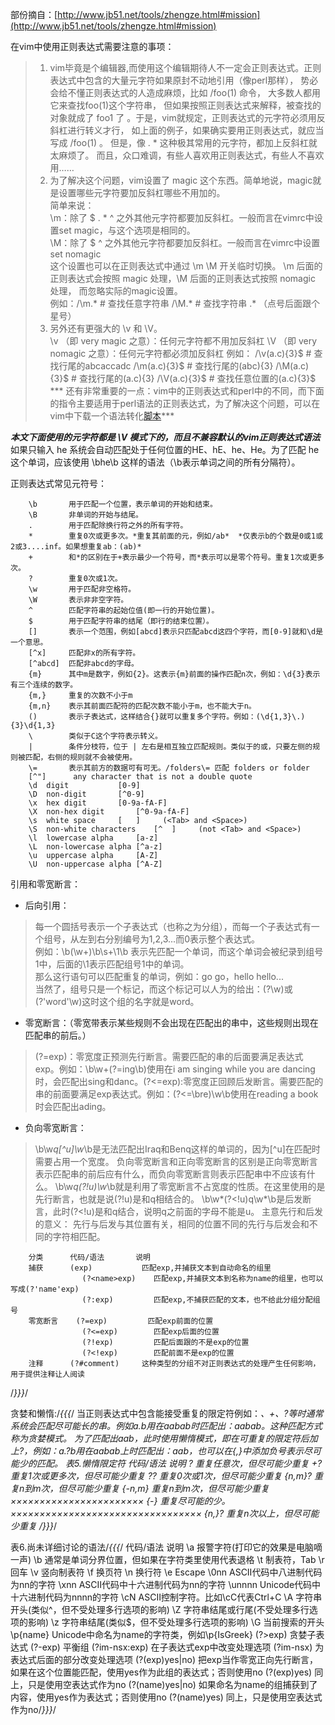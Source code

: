 部份摘自：[http://www.jb51.net/tools/zhengze.html#mission](http://www.jb51.net/tools/zhengze.html#mission)

在vim中使用正则表达式需要注意的事项：
> 1. vim毕竟是个编辑器,而使用这个编辑期待人不一定会正则表达式。正则表达式中包含的大量元字符如果原封不动地引用（像perl那样）， 势必会给不懂正则表达式的人造成麻烦，比如 /foo(1) 命令， 大多数人都用它来查找foo(1)这个字符串， 但如果按照正则表达式来解释，被查找的对象就成了 foo1 了 。于是，vim就规定，正则表达式的元字符必须用反斜杠进行转义才行， 如上面的例子，如果确实要用正则表达式，就应当写成 /foo\(1\) 。 但是，像 . * 这种极其常用的元字符，都加上反斜杠就太麻烦了。 而且，众口难调，有些人喜欢用正则表达式，有些人不喜欢用……             
> 2. 为了解决这个问题，vim设置了 magic 这个东西。简单地说，magic就是设置哪些元字符要加反斜杠哪些不用加的。        
> 简单来说：           
> \m：除了 $ . * ^ 之外其他元字符都要加反斜杠。一般而言在vimrc中设置set magic，与这个选项是相同的。          
> \M：除了 $ ^ 之外其他元字符都要加反斜杠。一般而言在vimrc中设置set nomagic             
> 这个设置也可以在正则表达式中通过 \m \M 开关临时切换。 \m 后面的正则表达式会按照 magic 处理，\M 后面的正则表达式按照 nomagic 处理， 而忽略实际的magic设置。               
> 例如：/\m.* # 查找任意字符串 /\M.* # 查找字符串 .* （点号后面跟个星号）             
> 3. 另外还有更强大的 \v 和 \V。             
> \v （即 very magic 之意）：任何元字符都不用加反斜杠
> \V （即 very nomagic 之意）：任何元字符都必须加反斜杠
例如：
	/\v(a.c){3}$   # 查找行尾的abcaccadc /\m(a.c){3}$   # 查找行尾的(abc){3} /\M(a.c){3}$   # 查找行尾的(a.c){3} /\V(a.c){3}$   # 查找任意位置的(a.c){3}$
> *** 还有非常重要的一点：vim中的正则表达式和perl中的不同，而下面的指令主要适用于perl语法的正则表达式，为了解决这个问题，可以在vim中下载一个语法转化[脚本](https://github.com/othree/eregex.vim)***

***本文下面使用的元字符都是 \V 模式下的，而且不兼容默认的vim正则表达式语法***           
如果只输入 he 系统会自动匹配处于任何位置的HE、hE、he、He。为了匹配 he 这个单词，应该使用 \bhe\b 这样的语法（\b表示单词之间的所有分隔符）。

正则表达式常见元符号：
```
	\b		 用于匹配一个位置，表示单词的开始和结束。
	\B		 非单词的开始与结尾。
	.		 用于匹配除换行符之外的所有字符。
	*		 重复0次或更多次。*重复其前面的元，例如/ab*  *仅表示b的个数是0或1或2或3....inf。如果想重复ab：(ab)*
	+		 和*的区别在于+表示最少一个符号，而*表示可以是零个符号。重复1次或更多次。
	?		 重复0次或1次。
	\w		 用于匹配非空格符。
	\W		 表示非非空字符。
	^		 匹配字符串的起始位值(即一行的开始位置)。
	$		 用于匹配字符串的结尾（即行的结束位置）。
	[]		 表示一个范围，例如[abcd]表示只匹配abcd这四个字符，而[0-9]就和\d是一个意思。
	[^x]	 匹配非x的所有字符。
	[^abcd]	 匹配非abcd的字母。
	{m}		 其中m是数字，例如{2}。这表示{m}前面的操作匹配n次，例如：\d{3}表示有三个连续的数字。
	{m,}	 重复的次数不小于m
	{m,n}	 表示其前面匹配符的匹配次数不能小于m，也不能大于n。
	()		 表示子表达式，这样结合{}就可以重复多个字符。例如：(\d{1,3}\.){3}\d{1,3}
	\		 类似于C这个字符表示转义。
	|		 条件分枝符，位于 | 左右是相互独立匹配规则。类似于的或，只要左侧的规则被匹配，右侧的规则就不会被使用。
	\=		 表示其前方的数据可有可无。/folders\= 匹配 folders or folder
	[^"]	  any character that is not a double quote
	\d	digit			[0-9]
	\D	non-digit		[^0-9]
	\x	hex digit		[0-9a-fA-F]
	\X	non-hex digit		[^0-9a-fA-F]
	\s	white space		[ 	]     (<Tab> and <Space>)
	\S	non-white characters	[^ 	]     (not <Tab> and <Space>)
	\l	lowercase alpha		[a-z]
	\L	non-lowercase alpha	[^a-z]
	\u	uppercase alpha		[A-Z]
	\U	non-uppercase alpha	[^A-Z]
```

引用和零宽断言：        
-	后向引用：
> 每一个圆括号表示一个子表达式（也称之为分组），而每一个子表达式有一个组号，从左到右分别编号为1,2,3...而0表示整个表达式。         
> 例如：\b(\w+)\b\s+\1\b 表示先匹配一个单词，而这个单词会被纪录到组号1中，后面的\1表示匹配组号1中的单词。            
> 那么这行语句可以匹配重复的单词，例如：go go，hello hello...              
> 当然了，组号只是一个标记，而这个标记可以人为的给出：(?<word>\w)或(?'word'\w)这时这个组的名字就是word。

-	零宽断言：（零宽带表示某些规则不会出现在匹配出的串中，这些规则出现在匹配串的前后。）
> (?=exp)：零宽度正预测先行断言。需要匹配的串的后面要满足表达式exp。例如：\b\w+(?=ing\b)使用在i am singing while you are dancing时，会匹配出sing和danc。(?<=exp):零宽度正回顾后发断言。需要匹配的串的前面要满足exp表达式。例如：(?<=\bre)\w\b使用在reading a book时会匹配出ading。

-	负向零宽断言：
> \b\w*q[^u]\w*\b是无法匹配出Iraq和Benq这样的单词的，因为[^u]在匹配时需要占用一个宽度。
	负向零宽断言和正向零宽断言的区别是正向零宽断言表示匹配串的前后应有什么，而负向零宽断言则表示匹配串中不应该有什么。
	\b\w*q(?!u)\w*\b就是利用了零宽断言不占宽度的性质。在这里使用的是先行断言，也就是说(?!u)是和q相结合的。
	\b\w*(?<!u)q\w*\b是后发断言，此时(?<!u)是和q结合，说明q之前面的字母不能是u。
主意先行和后发的意义：
	先行与后发与其位置有关，相同的位置不同的先行与后发会和不同的字符相匹配。

		分类		代码/语法	    说明
		捕获		(exp)	        匹配exp,并捕获文本到自动命名的组里
					(?<name>exp)	匹配exp,并捕获文本到名称为name的组里，也可以写成(?'name'exp)
					(?:exp)     	匹配exp,不捕获匹配的文本，也不给此分组分配组号
		零宽断言	(?=exp)     	匹配exp前面的位置
					(?<=exp)	    匹配exp后面的位置
					(?!exp)     	匹配后面跟的不是exp的位置
					(?<!exp)    	匹配前面不是exp的位置
		注释		(?#comment) 	这种类型的分组不对正则表达式的处理产生任何影响，用于提供注释让人阅读
/*}}}*/

贪婪和懒惰:/*{{{*/
	当正则表达式中包含能接受重复的限定符例如：*、+、?等时通常系统会匹配尽可能长的串。例如a.*b用在aabab时匹配出：aabab。这种匹配方式称为贪婪模式。
	为了匹配出aab，此时使用懒惰模式，即在可重复的限定符后加上?，例如：a.*?b用在aabab上时匹配出：aab，也可以在{,}中添加负号表示尽可能少的匹配。
	表5.懒惰限定符
		代码/语法	说明
		*?			重复任意次，但尽可能少重复
		+?			重复1次或更多次，但尽可能少重复
		??			重复0次或1次，但尽可能少重复
		{n,m}?		重复n到m次，但尽可能少重复
		{-n,m}		重复n到m次，但尽可能少重复×××××××××××××××××××××××
		{-}			重复尽可能的少。×××××××××××××××××××××××××××××××××
		{n,}?		重复n次以上，但尽可能少重复
/*}}}*/

表6.尚未详细讨论的语法/*{{{*/
		代码/语法		说明
		\a				报警字符(打印它的效果是电脑嘀一声)
		\b				通常是单词分界位置，但如果在字符类里使用代表退格
		\t				制表符，Tab
		\r				回车
		\v				竖向制表符
		\f				换页符
		\n				换行符
		\e				Escape
		\0nn			ASCII代码中八进制代码为nn的字符
		\xnn			ASCII代码中十六进制代码为nn的字符
		\unnnn			Unicode代码中十六进制代码为nnnn的字符
		\cN				ASCII控制字符。比如\cC代表Ctrl+C
		\A				字符串开头(类似^，但不受处理多行选项的影响)
		\Z				字符串结尾或行尾(不受处理多行选项的影响)
		\z				字符串结尾(类似$，但不受处理多行选项的影响)
		\G				当前搜索的开头
		\p{name}		Unicode中命名为name的字符类，例如\p{IsGreek}
		(?>exp)			贪婪子表达式
		(?<x>-<y>exp)	平衡组
		(?im-nsx:exp)	在子表达式exp中改变处理选项
		(?im-nsx)		为表达式后面的部分改变处理选项
		(?(exp)yes|no)	把exp当作零宽正向先行断言，如果在这个位置能匹配，使用yes作为此组的表达式；否则使用no
		(?(exp)yes)		同上，只是使用空表达式作为no
		(?(name)yes|no)	如果命名为name的组捕获到了内容，使用yes作为表达式；否则使用no
		(?(name)yes)	同上，只是使用空表达式作为no/*}}}*/
